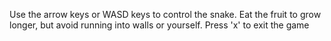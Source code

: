 Use the arrow keys or WASD keys to control the snake. Eat the fruit to grow longer, but avoid running into walls or yourself. Press 'x' to exit the game
